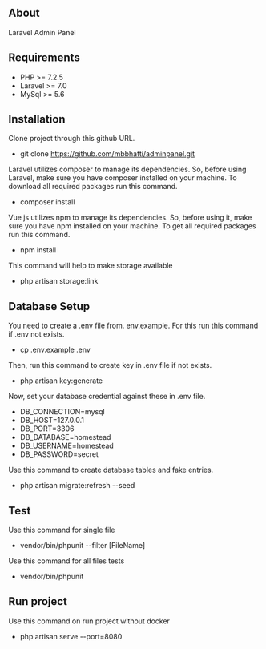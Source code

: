 ## About
Laravel Admin Panel

## Requirements
- PHP >= 7.2.5
- Laravel >= 7.0
- MySql >= 5.6

## Installation 
Clone project through this github URL.
- git clone https://github.com/mbbhatti/adminpanel.git

Laravel utilizes composer to manage its dependencies. So, before using Laravel, make sure you have composer installed on your machine. To download all required packages run this command.
- composer install

Vue js utilizes npm to manage its dependencies. So, before using it, make sure you have npm installed on your machine. To get all required packages run this command.
- npm install

This command will help to make storage available
- php artisan storage:link

## Database Setup
You need to create a .env file from. env.example. For this run this command if .env not exists.
-  cp .env.example .env

Then, run this command to create key in .env file if not exists.
- php artisan key:generate

Now, set your database credential against these in .env file.

- DB_CONNECTION=mysql
- DB_HOST=127.0.0.1
- DB_PORT=3306
- DB_DATABASE=homestead
- DB_USERNAME=homestead
- DB_PASSWORD=secret

Use this command to create database tables and fake entries.
- php artisan migrate:refresh --seed

## Test
Use this command for single file
- vendor/bin/phpunit --filter [FileName]

Use this command for all files tests
- vendor/bin/phpunit

## Run project
Use this command on run project without docker
- php artisan serve --port=8080
